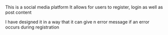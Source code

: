 This is a social media platform
It allows for users to register, login as well as post content

I have designed it in a way that it can give n error message if an error occurs during registration